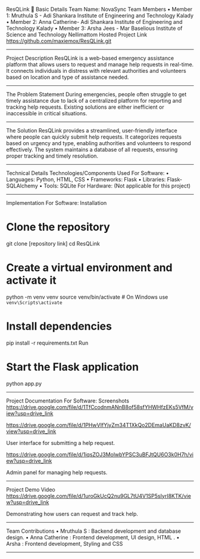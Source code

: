 ResQLink 🎯
Basic Details
Team Name: NovaSync
Team Members
•	Member 1: Mruthula S - Adi Shankara Institute of Engineering and Technology Kalady
•	Member 2: Anna Catherine- Adi Shankara Institute of Engineering and Technology Kalady
•	Member 3: Arsha Jees - Mar Baselious Institute of Science and Technology Nellimattom
Hosted Project Link 
https://github.com/maxiemox/ResQLink.git
________________________________________
Project Description
ResQLink is a web-based emergency assistance platform that allows users to request and manage help requests in real-time. It connects individuals in distress with relevant authorities and volunteers based on location and type of assistance needed.
________________________________________
The Problem Statement
During emergencies, people often struggle to get timely assistance due to lack of a centralized platform for reporting and tracking help requests. Existing solutions are either inefficient or inaccessible in critical situations.
________________________________________
The Solution
ResQLink provides a streamlined, user-friendly interface where people can quickly submit help requests. It categorizes requests based on urgency and type, enabling authorities and volunteers to respond effectively. The system maintains a database of all requests, ensuring proper tracking and timely resolution.
________________________________________
Technical Details
Technologies/Components Used
For Software:
•	Languages: Python, HTML, CSS
•	Frameworks: Flask
•	Libraries: Flask-SQLAlchemy
•	Tools: SQLite
For Hardware:
(Not applicable for this project)
________________________________________
Implementation
For Software:
Installation
# Clone the repository
git clone [repository link]
cd ResQLink

# Create a virtual environment and activate it
python -m venv venv
source venv/bin/activate  # On Windows use `venv\Scripts\activate`

# Install dependencies
pip install -r requirements.txt
Run
# Start the Flask application
python app.py
________________________________________
Project Documentation
For Software:
Screenshots
https://drive.google.com/file/d/1TfCcodnmANnB8of58sfYHWHfzEKs5VfM/view?usp=drive_link

https://drive.google.com/file/d/1PHwVIfYjyZm34T1XkQo2DEmaUaKD8zvK/view?usp=drive_link

User interface for submitting a help request.

https://drive.google.com/file/d/1iqsZOJ3MolwbYPSC3uBFJtQU6O3k0H7h/view?usp=drive_link

Admin panel for managing help requests.
________________________________________
Project Demo
Video
https://drive.google.com/file/d/1uroGkUcQ2nu9GL7tU4V1SP5sIyrI8KTK/view?usp=drive_link

Demonstrating how users can request and track help.
________________________________________
Team Contributions
•	Mruthula S : Backend development and database design.
•	Anna Catherine : Frontend development, UI design, HTML .
•	Arsha : Frontend development, Styling and CSS
________________________________________

